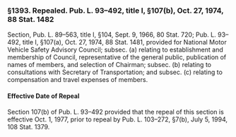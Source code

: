 ### §1393. Repealed. Pub. L. 93–492, title I, §107(b), Oct. 27, 1974, 88 Stat. 1482 ###

Section, Pub. L. 89–563, title I, §104, Sept. 9, 1966, 80 Stat. 720; Pub. L. 93–492, title I, §107(a), Oct. 27, 1974, 88 Stat. 1481, provided for National Motor Vehicle Safety Advisory Council; subsec. (a) relating to establishment and membership of Council, representative of the general public, publication of names of members, and selection of Chairman; subsec. (b) relating to consultations with Secretary of Transportation; and subsec. (c) relating to compensation and travel expenses of members.

#### Effective Date of Repeal ####

Section 107(b) of Pub. L. 93–492 provided that the repeal of this section is effective Oct. 1, 1977, prior to repeal by Pub. L. 103–272, §7(b), July 5, 1994, 108 Stat. 1379.